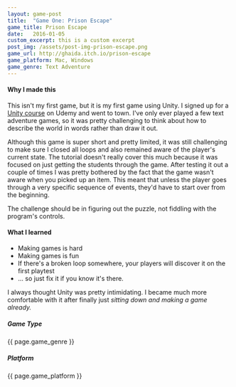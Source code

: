 ```yaml
---
layout: game-post
title:  "Game One: Prison Escape"
game_title: Prison Escape
date:   2016-01-05
custom_excerpt: this is a custom excerpt
post_img: /assets/post-img-prison-escape.png
game_url: http://ghaida.itch.io/prison-escape
game_platform: Mac, Windows
game_genre: Text Adventure
---
```


#### Why I made this
This isn't my first game, but it is my first game using Unity. I signed up for a [Unity course](https://www.udemy.com/unitycourse) on Udemy and went to town. I've only ever played a few text adventure games, so it was pretty challenging to think about how to describe the world in words rather than draw it out.

Although this game is super short and pretty limited, it was still challenging to make sure I closed all loops and also remained aware of the player's current state. The tutorial doesn't really cover this much because it was focused on just getting the students through the game. After testing it out a couple of times I was pretty bothered by the fact that the game wasn't aware when you picked up an item. This meant that unless the player goes through a very specific sequence of events, they'd have to start over from the beginning.

The challenge should be in figuring out the puzzle, not fiddling with the program's controls.

#### What I learned
* Making games is hard
* Making games is fun
* If there's a broken loop somewhere, your players will discover it on the first playtest
* ... so just fix it if you know it's there.

I always thought Unity was pretty intimidating. I became much more comfortable with it after finally just _sitting down and making a game already._

##### Game Type
{{ page.game_genre }}

##### Platform
{{ page.game_platform }}

